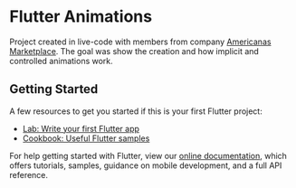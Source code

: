 # Flutter Animations
Project created in live-code with members from company [Americanas Marketplace](https://www.americanasmarketplace.com.br/).
The goal was show the creation and how implicit and controlled animations work.

## Getting Started
A few resources to get you started if this is your first Flutter project:

- [Lab: Write your first Flutter app](https://flutter.dev/docs/get-started/codelab)
- [Cookbook: Useful Flutter samples](https://flutter.dev/docs/cookbook)

For help getting started with Flutter, view our
[online documentation](https://flutter.dev/docs), which offers tutorials,
samples, guidance on mobile development, and a full API reference.
